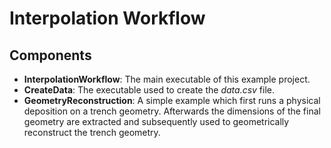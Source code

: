 # Interpolation Workflow

## Components

* __InterpolationWorkflow__: The main executable of this example project.
* __CreateData__: The executable used to create the _data.csv_ file.
* __GeometryReconstruction__: A simple example which first runs a physical deposition on a trench geometry. Afterwards the dimensions of the final geometry are extracted and subsequently used to geometrically reconstruct the trench geometry.